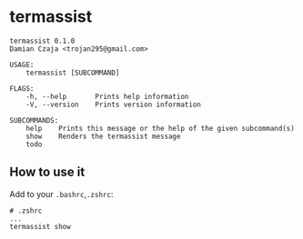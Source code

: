 # termassist

```
termassist 0.1.0
Damian Czaja <trojan295@gmail.com>

USAGE:
    termassist [SUBCOMMAND]

FLAGS:
    -h, --help       Prints help information
    -V, --version    Prints version information

SUBCOMMANDS:
    help    Prints this message or the help of the given subcommand(s)
    show    Renders the termassist message
    todo
```

## How to use it

Add to your `.bashrc`,`.zshrc`:
```
# .zshrc
...
termassist show
```
